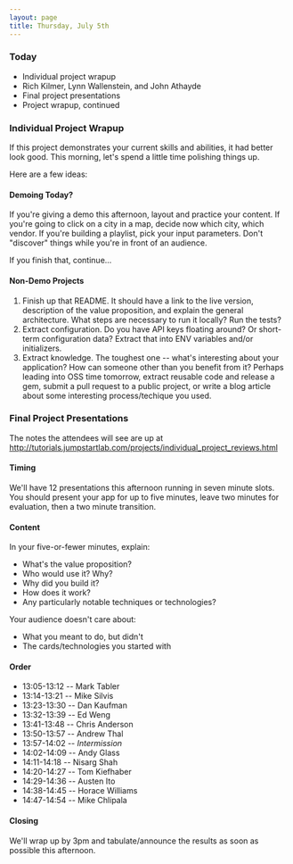 ```yaml
---
layout: page
title: Thursday, July 5th
---
```


### Today

* Individual project wrapup
* Rich Kilmer, Lynn Wallenstein, and John Athayde
* Final project presentations
* Project wrapup, continued

### Individual Project Wrapup

If this project demonstrates your current skills and abilities, it had better look good. This morning, let's spend a little time polishing things up. 

Here are a few ideas:

#### Demoing Today?

If you're giving a demo this afternoon, layout and practice your content. If you're going to click on a city in a map, decide now which city, which vendor. If you're building a playlist, pick your input parameters. Don't "discover" things while you're in front of an audience.

If you finish that, continue...

#### Non-Demo Projects

1. Finish up that README. It should have a link to the live version, description of the value proposition, and explain the general architecture. What steps are necessary to run it locally? Run the tests?
2. Extract configuration. Do you have API keys floating around? Or short-term configuration data? Extract that into ENV variables and/or initializers.
3. Extract knowledge. The toughest one -- what's interesting about your application? How can someone other than you benefit from it? Perhaps leading into OSS time tomorrow, extract reusable code and release a gem, submit a pull request to a public project, or write a blog article about some interesting process/techique you used.

### Final Project Presentations

The notes the attendees will see are up at http://tutorials.jumpstartlab.com/projects/individual_project_reviews.html

#### Timing

We'll have 12 presentations this afternoon running in seven minute slots. You should present your app for up to five minutes, leave two minutes for evaluation, then a two minute transition.

#### Content

In your five-or-fewer minutes, explain:

* What's the value proposition?
* Who would use it? Why?
* Why did you build it?
* How does it work?
* Any particularly notable techniques or technologies?

Your audience doesn't care about:

* What you meant to do, but didn't
* The cards/technologies you started with

#### Order

* 13:05-13:12 -- Mark Tabler
* 13:14-13:21 -- Mike Silvis
* 13:23-13:30 -- Dan Kaufman
* 13:32-13:39 -- Ed Weng
* 13:41-13:48 -- Chris Anderson
* 13:50-13:57 -- Andrew Thal
* 13:57-14:02 -- *Intermission*
* 14:02-14:09 -- Andy Glass
* 14:11-14:18 -- Nisarg Shah
* 14:20-14:27 -- Tom Kiefhaber
* 14:29-14:36 -- Austen Ito
* 14:38-14:45 -- Horace Williams
* 14:47-14:54 -- Mike Chlipala

#### Closing

We'll wrap up by 3pm and tabulate/announce the results as soon as possible this afternoon.